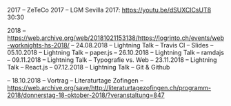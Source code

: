 


2017
  – ZeTeCo 2017
  – LGM Sevilla 2017: https://youtu.be/dSUXClCsUT8 30:30

2018
  – https://web.archive.org/web/20181021153138/https://logrinto.ch/events/web-worknights-hs-2018/
  – 24.08.2018 – Lightning Talk – Travis CI – Slides
  – 05.10.2018 – Lightning Talk – paper.js
  – 26.10.2018 – Lightning Talk – ramdajs
  – 09.11.2018 – Lightning Talk – Typografie vs. Web
  – 23.11.2018 – Lightning Talk – React.js
  – 07.12.2018 – Lightning Talk – Git & Github

  – 18.10.2018 – Vortrag – Literaturtage Zofingen – https://web.archive.org/save/http://literaturtagezofingen.ch/programm-2018/donnerstag-18-oktober-2018/?veranstaltung=847
